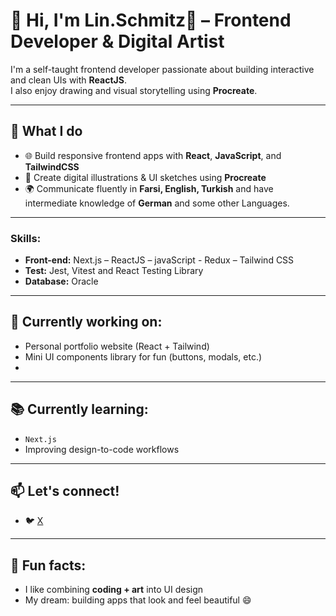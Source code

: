 # 👋 Hi, I'm Lin.Schmitz👋 – Frontend Developer & Digital Artist

I'm a self-taught frontend developer passionate about building interactive and clean UIs with **ReactJS**.  
I also enjoy drawing and visual storytelling using **Procreate**.

---

## 💼 What I do
- 🌐 Build responsive frontend apps with **React**, **JavaScript**, and **TailwindCSS**
- 🎨 Create digital illustrations & UI sketches using **Procreate**
- 🌍 Communicate fluently in **Farsi, English, Turkish** and have intermediate knowledge of **German** and some other Languages.

---

### Skills:

-	**Front-end:** Next.js – ReactJS – javaScript - Redux – Tailwind CSS
-	**Test:** Jest, Vitest and React Testing Library
-	**Database:** Oracle

---
## 🔧 Currently working on:
- Personal portfolio website (React + Tailwind)
- Mini UI components library for fun (buttons, modals, etc.)
- 
---

## 📚 Currently learning:
- `Next.js` 
- Improving design-to-code workflows

---

## 📫 Let's connect!
- 🐦 [X](https://x.com/LinSchmtz) 
---

## 🧠 Fun facts:
- I like combining **coding + art** into UI design
- My dream: building apps that look and feel beautiful 😄




 
